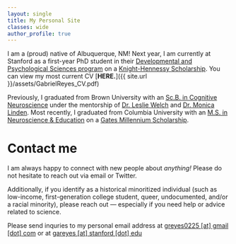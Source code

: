 ```yaml
---
layout: single
title: My Personal Site
classes: wide
author_profile: true
---
```

I am a (proud) native of Albuquerque, NM! Next year, I am currently at Stanford as a first-year PhD student in their [Developmental and Psychological Sciences program](https://ed.stanford.edu/academics/doctoral/daps) on a [Knight-Hennessy Scholarship](https://kh.stanford.edu). You can view my most current CV [**HERE.**]({{ site.url }}/assets/GabrielReyes_CV.pdf)

Previously, I graduated from Brown University with an [Sc.B. in Cognitive Neuroscience](https://www.brown.edu/academics/cognitive-linguistic-psychological-sciences/) under the mentorship of [Dr. Leslie Welch](https://www.brown.edu/academics/cognitive-linguistic-psychological-sciences/people/faculty/leslie-welch) and [Dr. Monica Linden](https://vivo.brown.edu/display/ml32). Most recently, I graduated from Columbia University with an [M.S. in Neuroscience & Education](https://www.tc.columbia.edu/biobehavioral-sciences/neuroscience-and-education/) on a [Gates Millennium Scholarship](gmsp.org). 

# **Contact me**

I am always happy to connect with new people about *anything!* Please do not hesitate to reach out via email or Twitter. 

Additionally, if you identify as a historical minoritized individual (such as low-income, first-generation college student, queer, undocumented, and/or a racial minority), please reach out — especially if you need help or advice related to science. 

Please send inquries to my personal email address at [greyes0225 [at] gmail [dot] com](mailto:greyes0225@gmail.com) or at [gareyes [at] stanford [dot] edu](mailto:gareyes@stanford.edu)
